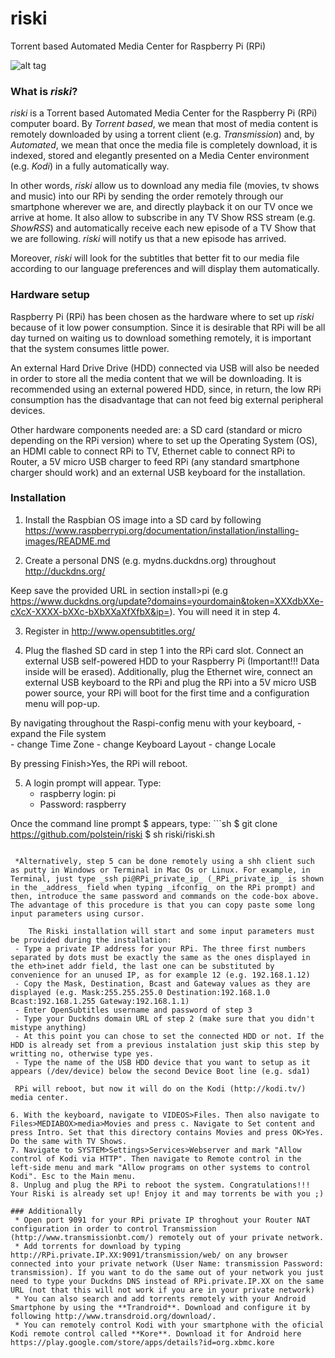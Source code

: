 # riski
Torrent based Automated Media Center for Raspberry Pi (RPi)

![alt tag](https://raw.githubusercontent.com/polstein/riski/gh-pages/images/IMG_20150317_195857.jpg)

### What is *riski*?
*riski* is a Torrent based Automated Media Center for the Raspberry Pi (RPi) computer board. By *Torrent based*, we mean that most of media content is remotely downloaded by using a torrent client (e.g. *Transmission*) and, by *Automated*, we mean that once the media file is completely download, it is indexed, stored and elegantly presented on a Media Center environment (e.g. *Kodi*) in a fully automatically way. 

In other words, *riski* allow us to download any media file (movies, tv shows and music) into our RPi by sending the order remotely through our smartphone wherever we are, and directly playback it on our TV once we arrive at home. It also allow to subscribe in any TV Show RSS stream (e.g. *ShowRSS*) and automatically receive each new episode of a TV Show that we are following. *riski* will notify us that a new episode has arrived. 

Moreover, *riski* will look for the subtitles that better fit to our media file according to our language preferences and will display them automatically.

### Hardware setup
Raspberry Pi (RPi) has been chosen as the hardware where to set up *riski* because of it low power consumption. Since it is desirable that RPi will be all day turned on waiting us to download something remotely, it is important that the system consumes little power. 

An external Hard Drive Drive (HDD) connected via USB will also be needed in order to store all the media content that we will be downloading. It is recommended using an external powered HDD, since, in return, the low RPi consumption has the disadvantage that can not feed big external peripheral devices. 

Other hardware components needed are: a SD card (standard or micro depending on the RPi version) where to set up the Operating System (OS), an HDMI cable to connect RPi to TV, Ethernet cable to connect RPi to Router, a 5V micro USB charger to feed RPi (any standard smartphone charger should work) and an external USB keyboard for the installation. 

### Installation
1. Install the Raspbian OS image into a SD card by following https://www.raspberrypi.org/documentation/installation/installing-images/README.md

2. Create a personal DNS  (e.g. mydns.duckdns.org) throughout http://duckdns.org/ 
    
 Keep save the provided URL in section install>pi (e.g https://www.duckdns.org/update?domains=yourdomain&token=XXXdbXXe-cXcX-XXXX-bXXc-bXbXXaXfXfbX&ip=). You will need it in step 4.

3. Register in http://www.opensubtitles.org/

4. Plug the flashed SD card in step 1 into the RPi card slot. Connect an external USB  self-powered HDD to your Raspberry Pi (Important!!! Data inside will be erased). Additionally, plug the Ethernet wire, connect an external USB keyboard to the RPi and plug the RPi into a 5V micro USB power source, your RPi will boot for the first time and a configuration menu will pop-up. 
    
 By navigating throughout the Raspi-config menu with your keyboard, 
    - expand the File system  
    - change Time Zone 
    - change Keyboard Layout
    - change Locale

 By pressing Finish>Yes, the RPi will reboot. 

5. A login prompt will appear. Type: 
    - raspberry login: pi
    - Password: raspberry 
 
 Once the command line prompt $ appears, type:
    ```sh
    $ git clone https://github.com/polstein/riski
    $ sh riski/riski.sh
```

 *Alternatively, step 5 can be done remotely using a shh client such as putty in Windows or Terminal in Mac Os or Linux. For example, in Terminal, just type _ssh pi@RPi_private_ip_ (_RPi_private_ip_ is shown in the _address_ field when typing _ifconfig_ on the RPi prompt) and then, introduce the same password and commands on the code-box above. The advantage of this procedure is that you can copy paste some long input parameters using cursor.

    The Riski installation will start and some input parameters must be provided during the installation:
 - Type a private IP address for your RPi. The three first numbers separated by dots must be exactly the same as the ones displayed in the eth>inet addr field, the last one can be substituted by convenience for an unused IP, as for example 12 (e.g. 192.168.1.12)
 - Copy the Mask, Destination, Bcast and Gateway values as they are displayed (e.g. Mask:255.255.255.0 Destination:192.168.1.0 Bcast:192.168.1.255 Gateway:192.168.1.1)
 - Enter OpenSubtitles username and password of step 3
 - Type your Duckdns domain URL of step 2 (make sure that you didn't mistype anything)
 - At this point you can chose to set the connected HDD or not. If the HDD is already set from a previous instalation just skip this step by writting no, otherwise type yes.
 - Type the name of the USB HDD device that you want to setup as it appears (/dev/device) below the second Device Boot line (e.g. sda1)
 
 RPi will reboot, but now it will do on the Kodi (http://kodi.tv/) media center.

6. With the keyboard, navigate to VIDEOS>Files. Then also navigate to Files>MEDIABOX>media>Movies and press c. Navigate to Set content and press Intro. Set that this directory contains Movies and press OK>Yes. Do the same with TV Shows.
7. Navigate to SYSTEM>Settings>Services>Webserver and mark "Allow control of Kodi via HTTP". Then navigate to Remote control in the left-side menu and mark "Allow programs on other systems to control Kodi". Esc to the Main menu.
8. Unplug and plug the RPi to reboot the system. Congratulations!!! Your Riski is already set up! Enjoy it and may torrents be with you ;)

### Additionally
 * Open port 9091 for your RPi private IP throghout your Router NAT configuration in order to control Transmission (http://www.transmissionbt.com/) remotely out of your private network.
 * Add torrents for download by typing http://RPi.private.IP.XX:9091/transmission/web/ on any browser connected into your private network (User Name: transmission Password: transmission). If you want to do the same out of your network you just need to type your Duckdns DNS instead of RPi.private.IP.XX on the same URL (not that this will not work if you are in your private network)
 * You can also search and add torrents remotely with your Android Smartphone by using the **Trandroid**. Download and configure it by following http://www.transdroid.org/download/.
 * You can remotely control Kodi with your smartphone with the oficial Kodi remote control called **Kore**. Download it for Android here https://play.google.com/store/apps/details?id=org.xbmc.kore 
